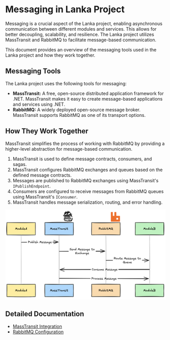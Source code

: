 # Messaging in Lanka Project

Messaging is a crucial aspect of the Lanka project, enabling asynchronous communication between different modules and services. This allows for better decoupling, scalability, and resilience. The Lanka project utilizes MassTransit and RabbitMQ to facilitate message-based communication.

This document provides an overview of the messaging tools used in the Lanka project and how they work together.

## Messaging Tools

The Lanka project uses the following tools for messaging:

* **MassTransit:** A free, open-source distributed application framework for .NET. MassTransit makes it easy to create message-based applications and services using .NET.
* **RabbitMQ:** A widely deployed open-source message broker. MassTransit supports RabbitMQ as one of its transport options.

## How They Work Together

MassTransit simplifies the process of working with RabbitMQ by providing a higher-level abstraction for message-based communication.

1. MassTransit is used to define message contracts, consumers, and sagas.
2. MassTransit configures RabbitMQ exchanges and queues based on the defined message contracts.
3. Messages are published to RabbitMQ exchanges using MassTransit's `IPublishEndpoint`.
4. Consumers are configured to receive messages from RabbitMQ queues using MassTransit's `IConsumer`.
5. MassTransit handles message serialization, routing, and error handling.

![Messaging](/docs/images/messaging.jpg)

## Detailed Documentation

* [MassTransit Integration](./mass-transit/README.md)
* [RabbitMQ Configuration](./rabbit-mq/README.md)
